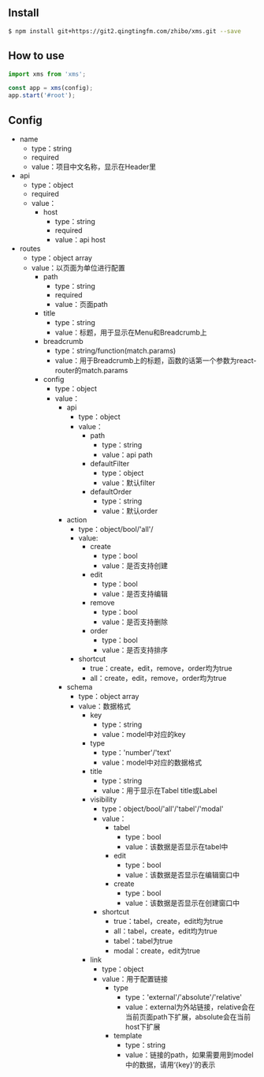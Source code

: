 ## Install
```bash
$ npm install git+https://git2.qingtingfm.com/zhibo/xms.git --save
```

## How to use
```javascript
import xms from 'xms';

const app = xms(config);
app.start('#root');
```

## Config
* name
    * type：string
    * required
    * value：项目中文名称，显示在Header里
* api
    * type：object
    * required
    * value：
        * host
            * type：string
            * required
            * value：api host
* routes
    * type：object array
    * value：以页面为单位进行配置
        * path
            * type：string
            * required
            * value：页面path
        * title
            * type：string
            * value：标题，用于显示在Menu和Breadcrumb上
        * breadcrumb
            * type：string/function(match.params)
            * value：用于Breadcrumb上的标题，函数的话第一个参数为react-router的match.params
        * config
            * type：object
            * value：
                * api
                    * type：object
                    * value：
                        * path
                            * type：string
                            * value：api path
                        * defaultFilter
                            * type：object
                            * value：默认filter
                        * defaultOrder
                            * type：string
                            * value：默认order
                * action
                    * type：object/bool/'all'/
                    * value:
                        * create
                            * type：bool
                            * value：是否支持创建
                        * edit
                            * type：bool
                            * value：是否支持编辑
                        * remove
                            * type：bool
                            * value：是否支持删除
                        * order
                            * type：bool
                            * value：是否支持排序
                    *  shortcut
                        * true：create，edit，remove，order均为true
                        * all：create，edit，remove，order均为true
                * schema
                    * type：object array
                    * value：数据格式
                        * key
                            * type：string
                            * value：model中对应的key
                        * type
                            * type：'number'/'text' 
                            * value：model中对应的数据格式
                        * title
                            * type：string
                            * value：用于显示在Tabel title或Label
                        * visibility
                            * type：object/bool/'all'/'tabel'/'modal'
                            * value：
                                * tabel
                                    * type：bool
                                    * value：该数据是否显示在tabel中
                                * edit
                                    * type：bool
                                    * value：该数据是否显示在编辑窗口中
                                * create
                                    * type：bool
                                    * value：该数据是否显示在创建窗口中
                            *  shortcut
                                * true：tabel，create，edit均为true
                                * all：tabel，create，edit均为true
                                * tabel：tabel为true
                                * modal：create，edit为true
                        * link
                            * type：object
                            * value：用于配置链接
                                * type 
                                    * type：'external'/'absolute'/'relative'
                                    * value：external为外站链接，relative会在当前页面path下扩展，absolute会在当前host下扩展
                                * template
                                    * type：string
                                    * value：链接的path，如果需要用到model中的数据，请用‘{key}’的表示

